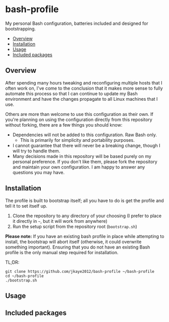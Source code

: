 # bash-profile

My personal Bash configuration, batteries included and designed for bootstrapping.

* [Overview](#overview)
* [Installation](#installation)
* [Usage](#usage)
* [Included packages](#included-packages)

## Overview

After spending many hours tweaking and reconfiguring multiple hosts that I often work on,
I've come to the conclusion that it makes more sense to fully automate this process so that
I can continue to update my Bash environment and have the changes propagate to all Linux machines
that I use.

Others are more than welcome to use this configuration as their own. If you're planning on using the configuration directly
from this repository without forking, there are a few things you should know:

* Dependencies will not be added to this configuration. Raw Bash only.
  * This is primarily for simplicity and portability purposes.
* I cannot guarantee that there will never be a breaking change, though I will try to handle them.
* Many decisions made in this repository will be based purely on my personal preference. If you don't like them,
  please fork the repository and maintain your own configuration. I am happy to answer any questions you may have.

## Installation

The profile is built to bootstrap itself; all you have to do is get the profile and tell it to set itself up.

1. Clone the repository to any directory of your choosing (I prefer to place it directly in `~`, but it will work from anywhere)
2. Run the setup script from the repository root (`bootstrap.sh`)

**Please note:** If you have an existing bash profile in place while attempting to install, the bootstrap will abort itself
(otherwise, it could overwrite something important). Ensuring that you do not have an existing Bash profile is the only
manual step required for installation.

TL;DR:

```shell
git clone https://github.com/jkaye2012/bash-profile ~/bash-profile
cd ~/bash-profile
./bootstrap.sh
```

## Usage

## Included packages

